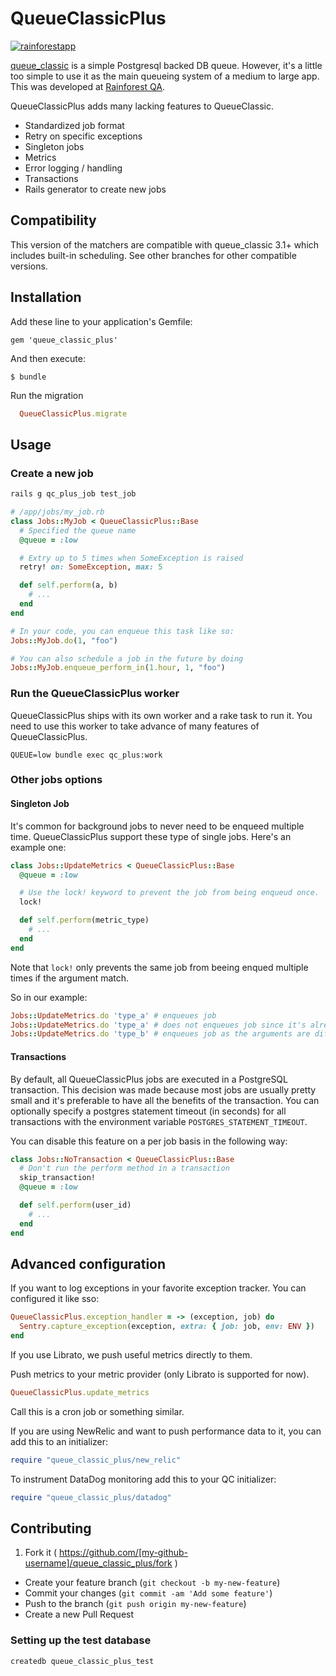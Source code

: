 # QueueClassicPlus

[![rainforestapp](https://circleci.com/gh/rainforestapp/queue_classic_plus.svg?branch=master)](https://app.circleci.com/pipelines/github/rainforestapp/queue_classic_plus?branch=master)

[queue_classic](https://github.com/QueueClassic/queue_classic) is a simple Postgresql backed DB queue. However, it's a little too simple to use it as the main queueing system of a medium to large app. This was developed at [Rainforest QA](https://www.rainforestqa.com/).

QueueClassicPlus adds many lacking features to QueueClassic.

- Standardized job format
- Retry on specific exceptions
- Singleton jobs
- Metrics
- Error logging / handling
- Transactions
- Rails generator to create new jobs

## Compatibility

This version of the matchers are compatible with queue_classic 3.1+ which includes built-in scheduling. See other branches for other compatible versions.

## Installation

Add these line to your application's Gemfile:

    gem 'queue_classic_plus'

And then execute:

    $ bundle

Run the migration

```ruby
  QueueClassicPlus.migrate
```

## Usage

### Create a new job

```bash
rails g qc_plus_job test_job
```

```ruby
# /app/jobs/my_job.rb
class Jobs::MyJob < QueueClassicPlus::Base
  # Specified the queue name
  @queue = :low

  # Extry up to 5 times when SomeException is raised
  retry! on: SomeException, max: 5

  def self.perform(a, b)
    # ...
  end
end

# In your code, you can enqueue this task like so:
Jobs::MyJob.do(1, "foo")

# You can also schedule a job in the future by doing
Jobs::MyJob.enqueue_perform_in(1.hour, 1, "foo")
```

### Run the QueueClassicPlus worker

QueueClassicPlus ships with its own worker and a rake task to run it. You need to use this worker to take advance of many features of QueueClassicPlus.

```
QUEUE=low bundle exec qc_plus:work
```

### Other jobs options

#### Singleton Job

It's common for background jobs to never need to be enqueed multiple time. QueueClassicPlus support these type of single jobs. Here's an example one:

```ruby
class Jobs::UpdateMetrics < QueueClassicPlus::Base
  @queue = :low

  # Use the lock! keyword to prevent the job from being enqueud once.
  lock!

  def self.perform(metric_type)
    # ...
  end
end

```

Note that `lock!` only prevents the same job from beeing enqued multiple times if the argument match.

So in our example:

```ruby
Jobs::UpdateMetrics.do 'type_a' # enqueues job
Jobs::UpdateMetrics.do 'type_a' # does not enqueues job since it's already queued
Jobs::UpdateMetrics.do 'type_b' # enqueues job as the arguments are different.
```

#### Transactions

By default, all QueueClassicPlus jobs are executed in a PostgreSQL
transaction. This decision was made because most jobs are usually
pretty small and it's preferable to have all the benefits of the
transaction. You can optionally specify a postgres statement timeout
(in seconds) for all transactions with the environment variable
`POSTGRES_STATEMENT_TIMEOUT`.

You can disable this feature on a per job basis in the following way:

```ruby
class Jobs::NoTransaction < QueueClassicPlus::Base
  # Don't run the perform method in a transaction
  skip_transaction!
  @queue = :low

  def self.perform(user_id)
    # ...
  end
end
```

## Advanced configuration

If you want to log exceptions in your favorite exception tracker. You can configured it like sso:

```ruby
QueueClassicPlus.exception_handler = -> (exception, job) do
  Sentry.capture_exception(exception, extra: { job: job, env: ENV })
end
```

If you use Librato, we push useful metrics directly to them.

Push metrics to your metric provider (only Librato is supported for now).

```ruby
QueueClassicPlus.update_metrics
```

Call this is a cron job or something similar.

If you are using NewRelic and want to push performance data to it, you can add this to an initializer:

```ruby
require "queue_classic_plus/new_relic"
```

To instrument DataDog monitoring add this to your QC initializer:

```ruby
require "queue_classic_plus/datadog"
```

## Contributing

1. Fork it ( https://github.com/[my-github-username]/queue_classic_plus/fork )
- Create your feature branch (`git checkout -b my-new-feature`)
- Commit your changes (`git commit -am 'Add some feature'`)
- Push to the branch (`git push origin my-new-feature`)
- Create a new Pull Request

### Setting up the test database

```
createdb queue_classic_plus_test
```

